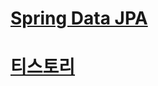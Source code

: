 # [Spring Data JPA](https://docs.spring.io/spring-data/jpa/reference/jpa.html)

# [티스토리](https://sundaland.tistory.com/439)
